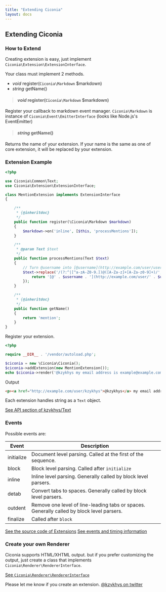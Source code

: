 ```yaml
---
title: "Extending Ciconia"
layout: docs
---
```


<h2 class="title">Extending Ciconia</h2>

### How to Extend

Creating extension is easy, just implement `Ciconia\Extension\ExtensionInterface`.

Your class must implement 2 methods.

* _void_ register(`Ciconia\Markdown` $markdown)
* _string_ getName()

> #### _void_ register(`Ciconia\Markdown` $markdown)

Register your callback to markdown event manager.
`Ciconia\Markdown` is instance of `Ciconia\Event\EmitterInterface` (looks like Node.js's EventEmitter)

> #### _string_ getName()

Returns the name of your extension.
If your name is the same as one of core extension, it will be replaced by your extension.

### Extension Example

``` php
<?php

use Ciconia\Common\Text;
use Ciconia\Extension\ExtensionInterface;

class MentionExtension implements ExtensionInterface
{

    /**
     * {@inheritdoc}
     */
    public function register(\Ciconia\Markdown $markdown)
    {
        $markdown->on('inline', [$this, 'processMentions']);
    }

    /**
     * @param Text $text
     */
    public function processMentions(Text $text)
    {
        // Turn @username into [@username](http://example.com/user/username)
        $text->replace('/(?:^|[^a-zA-Z0-9.])@([A-Za-z]+[A-Za-z0-9]+)/', function (Text $w, Text $username) {
            return '[@' . $username . '](http://example.com/user/' . $username . ')';
        });
    }

    /**
     * {@inheritdoc}
     */
    public function getName()
    {
        return 'mention';
    }
}
```

Register your extension.

``` php
<?php

require __DIR__ . '/vendor/autoload.php';

$ciconia = new \Ciconia\Ciconia();
$ciconia->addExtension(new MentionExtension());
echo $ciconia->render('@kzykhys my email address is example@example.com!');
```

Output

``` html
<p><a href="http://example.com/user/kzykhys">@kzykhys</a> my email address is example@example.com!</p>
```


Each extension handles string as a `Text` object.

<a class="btn btn-info" href="https://github.com/kzykhys/Text#api">See API section of kzykhys/Text</a>

### Events

Possible events are:

| Event      | Description                                                                               |
|------------|-------------------------------------------------------------------------------------------|
| initialize | Document level parsing. Called at the first of the sequence.                              |
| block      | Block level parsing. Called after `initialize`                                            |
| inline     | Inline level parsing. Generally called by block level parsers.                            |
| detab      | Convert tabs to spaces. Generally called by block level parsers.                          |
| outdent    | Remove one level of line-leading tabs or spaces. Generally called by block level parsers. |
| finalize   | Called after `block`                                                                      |

<p>
    <a class="btn btn-info" href="https://github.com/kzykhys/Ciconia/tree/master/src/Ciconia/Extension">See the source code of Extensions</a>
    <a class="btn btn-info" href="https://gist.github.com/kzykhys/7443440">See events and timing information</a>
</p>


### Create your own Renderer

Ciconia supports HTML/XHTML output. but if you prefer customizing the output,
just create a class that implements `Ciconia\Renderer\RendererInterface`.

<a class="btn btn-info" href="https://github.com/kzykhys/Ciconia/tree/master/src/Ciconia/Renderer/RendererInterface.php">See <code>Ciconia\Renderer\RendererInterface</code></a>


<div class="alert alert-warning">
    Please let me know if you create an extension. <a href="https://twitter.com/kzykhys">@kzykhys on twitter</a>
</div>

[milestones]: https://github.com/kzykhys/Ciconia/issues/milestones
[phar]: https://github.com/kzykhys/Ciconia/releases/download/v1.0.0/ciconia.phar
[contributors]: https://github.com/kzykhys/Ciconia/graphs/contributors
[textapi]: https://github.com/kzykhys/Text#api